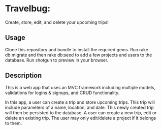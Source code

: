 
<html>
<h1>Travelbug:</h1> Create, store, edit, and delete your upcoming trips!
<h2>Usage</h2>
Clone this repository and bundle to install the required gems. Run rake db:migrate and then rake db:seed to add a few projects and users to the database. Run shotgun to preview in your browser.

<h2>Description</h2>
This is a web app that uses an MVC framework including multiple models, validations for logins & signups, and CRUD functionality.

In this app, a user can create a trip and store upcoming trips. This trip will include parameters of a name, location, and date. This newly created trip will then be persisted to the database. A user can create a new trip, edit or delete an existing trip. The user may only edit/delete a project if it belongs to them.
</html>
